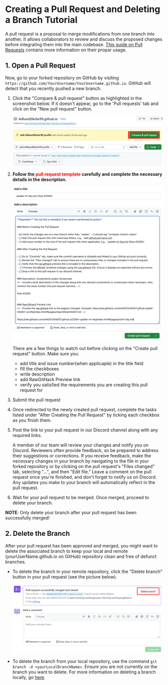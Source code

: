 # Creating a Pull Request and Deleting a Branch Tutorial

A pull request is a proposal to merge modifications from one branch into another. It allows collaborators to review and discuss the proposed changes before integrating them into the main codebase. [This guide on Pull Requests](https://docs.github.com/en/pull-requests/collaborating-with-pull-requests/proposing-changes-to-your-work-with-pull-requests/about-pull-requests) contains more information on their propar usage.

## 1. Open a Pull Request

Now, go to your forked repository on GitHub by visiting `https://github.com/YourUsername/YourUsername.github.io`. GitHub will detect that you recently pushed a new branch.

1. Click the "Compare & pull request" button as highlighted in the screenshot below. If it doesn't appear, go to the 'Pull requests' tab and click on the "New pull request" button.

   ![Compare & Pull Button](image/mi-initiate-pull-request.png)

2. **Follow the <span style="color:red;">pull request template </span> carefully and complete the necessary details in the description.**

   ![Pull Request Template](image//mi-pr-title-and-description.png)

   There are a few things to watch out before clicking on the "Create pull request" button. Make sure you:
      - add title and issue number(when applicaple) in the title field
      - fill the checkboxes
      - write description
      - add RawGitHack Preview link
      - verify you satisfied the requirements you are creating this pull request for

3. Submit the pull request
4. Once redirected to the newly created pull request, complete the tasks listed under "After Creating the Pull Request" by ticking each checkbox as you finish them.
5. Post the link to your pull request in our Discord channel along with any required links.

    A member of our team will review your changes and notify you on Discord. Reviewers often provide feedback, so be prepared to address their suggestions or corrections. If you receive feedback, make the necessary changes in your branch by navigating to the file in your forked repository or by clicking on the pull request's "Files changed" tab, selecting "...", and then "Edit file." Leave a comment on the pull request once you're finished, and don't forget to notify us on Discord. Any updates you make to your branch will automatically reflect in the pull request.

6. Wait for your pull request to be merged. Once merged, proceed to delete your branch.

**NOTE**: Only delete your branch after your pull request has been successfully merged!

## 2. Delete the Branch

After your pull request has been approved and merged, you might want to delete the associated branch to keep your local and remote (yourUserName.github.io on GitHub) repository clean and free of defunct branches. 

- To delete the branch in your remote repository, click the "Delete branch" button in your pull request (see the picture below).

  ![Delete Merged Branch](image/mi-delete-merged-branch.png)

- To delete the branch from your local repository, use the command `git branch -d <yourLocalBranchName>`. Ensure you are not currently on the branch you want to delete. For more information on deleting a branch locally, go [here](https://tecadmin.net/delete-git-remote-and-local-branch/).
